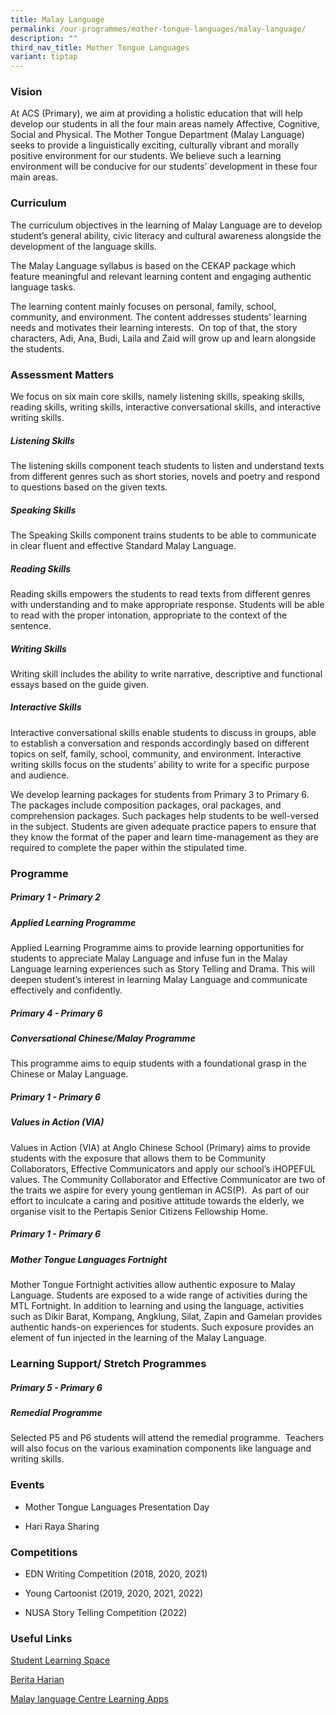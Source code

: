 ```yaml
---
title: Malay Language
permalink: /our-programmes/mother-tongue-languages/malay-language/
description: ""
third_nav_title: Mother Tongue Languages
variant: tiptap
---
```

<h3><strong>Vision</strong></h3>
<p>At ACS (Primary), we aim at providing a holistic education that will help
develop our students in all the four main areas namely Affective, Cognitive,
Social and Physical. The Mother Tongue Department (Malay Language) seeks
to provide a linguistically exciting, culturally vibrant and morally positive
environment for our students. We believe such a learning environment will
be conducive for our students’ development in these four main areas.</p>
<h3><strong>Curriculum</strong></h3>
<p>The curriculum objectives in the learning of Malay Language are to develop
student’s general ability, civic literacy and cultural awareness alongside
the development of the language skills.</p>
<p>The Malay Language syllabus is based on the CEKAP package which feature
meaningful and relevant learning content and engaging authentic language
tasks.&nbsp;</p>
<p>The learning content mainly focuses on personal, family, school, community,
and environment. The content addresses students’ learning needs and motivates
their learning interests.&nbsp; On top of that, the story characters, Adi,
Ana, Budi, Laila and Zaid will grow up and learn alongside the students.</p>
<h3><strong>Assessment Matters</strong></h3>
<p>We focus on six main core skills, namely listening skills, speaking skills,
reading skills, writing skills, interactive conversational skills, and
interactive writing skills.</p>
<h5><strong>Listening Skills</strong></h5>
<p>The listening skills component teach students to listen and understand
texts from different genres such as short stories, novels and poetry and
respond to questions based on the given texts.</p>
<h5><strong>Speaking Skills</strong></h5>
<p>The Speaking Skills component trains students to be able to communicate
in clear fluent and effective Standard Malay Language.&nbsp;</p>
<h5><strong>Reading Skills</strong></h5>
<p>Reading skills empowers the students to read texts from different genres
with understanding and to make appropriate response. Students will be able
to read with the proper intonation, appropriate to the context of the sentence.</p>
<h5><strong>Writing Skills</strong></h5>
<p>Writing skill includes the ability to write narrative, descriptive and
functional essays based on the guide given.&nbsp;</p>
<h5><strong>Interactive Skills</strong></h5>
<p>Interactive conversational skills enable students to discuss in groups,
able to establish a conversation and responds accordingly based on different
topics on self, family, school, community, and environment. Interactive
writing skills focus on the students’ ability to write for a specific purpose
and audience.&nbsp;</p>
<p>We develop learning packages for students from Primary 3 to Primary 6.
The packages include composition packages, oral packages, and comprehension
packages. Such packages help students to be well-versed in the subject.
Students are given adequate practice papers to ensure that they know the
format of the paper and learn time-management as they are required to complete
the paper within the stipulated time.</p>
<h3><strong>Programme</strong></h3>
<h5><strong>Primary 1 - Primary 2</strong></h5>
<h5><strong>Applied Learning Programme</strong></h5>
<p>Applied Learning Programme aims to provide learning opportunities for
students to appreciate Malay Language and infuse fun in the Malay Language
learning experiences such as Story Telling and Drama. This will deepen
student’s interest in learning Malay Language and communicate effectively
and confidently.</p>
<h5><strong>Primary 4 - Primary 6</strong></h5>
<h5><strong>Conversational Chinese/Malay Programme</strong></h5>
<p>This programme aims to equip students with a foundational grasp in the
Chinese or Malay Language.</p>
<h5><strong>Primary 1 - Primary 6</strong></h5>
<h5><strong>Values in Action (VIA)</strong></h5>
<p>Values in Action (VIA) at Anglo Chinese School (Primary) aims to provide
students with the exposure that allows them to be Community Collaborators,
Effective Communicators and apply our school’s iHOPEFUL values. The Community
Collaborator and Effective Communicator are two of the traits we aspire
for every young gentleman in ACS(P).&nbsp; As part of our effort to inculcate
a caring and positive attitude towards the elderly, we organise visit to
the Pertapis Senior Citizens Fellowship Home.</p>
<h5><strong>Primary 1 - Primary 6</strong></h5>
<h5><strong>Mother Tongue Languages Fortnight</strong></h5>
<p>Mother Tongue Fortnight activities allow authentic exposure to Malay Language.
Students are exposed to a wide range of activities during the MTL Fortnight.
In addition to learning and using the language, activities such as Dikir
Barat, Kompang, Angklung, Silat, Zapin and Gamelan provides authentic hands-on
experiences for students. Such exposure provides an element of fun injected
in the learning of the Malay Language.</p>
<h3><strong>Learning Support/ Stretch Programmes</strong></h3>
<h5><strong>Primary 5 - Primary 6</strong></h5>
<h5><strong>Remedial Programme</strong></h5>
<p>Selected P5 and P6 students will attend the remedial programme.&nbsp;
Teachers will also focus on the various examination components like language
and writing skills.</p>
<h3><strong>Events</strong></h3>
<ul data-tight="true" class="tight">
<li>
<p>Mother Tongue Languages Presentation Day</p>
</li>
<li>
<p>Hari Raya Sharing</p>
</li>
</ul>
<h3><strong>Competitions</strong></h3>
<ul data-tight="true" class="tight">
<li>
<p>EDN Writing Competition (2018, 2020, 2021)</p>
</li>
<li>
<p>Young Cartoonist (2019, 2020, 2021, 2022)&nbsp;</p>
</li>
<li>
<p>NUSA Story Telling Competition (2022)</p>
</li>
</ul>
<h3><strong>Useful Links</strong></h3>
<p><a href="https://vle.learning.moe.edu.sg/login" rel="noopener noreferrer nofollow" target="_blank">Student Learning Space</a>
</p>
<p><a href="http://beritaharian.sg" rel="noopener noreferrer nofollow" target="_blank">Berita Harian</a>
</p>
<p><a href="https://mlcs.moe.edu.sg/mlcs/resources/mlcs-educational-apps/" rel="noopener noreferrer nofollow" target="_blank">Malay language Centre Learning Apps</a>
</p>
<p></p>